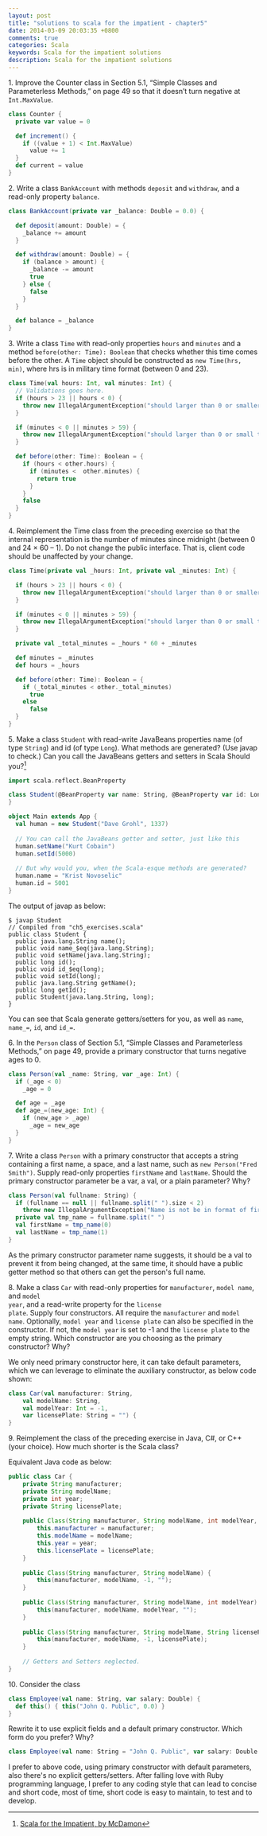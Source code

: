 ```yaml
---
layout: post
title: "solutions to scala for the impatient - chapter5"
date: 2014-03-09 20:03:35 +0800
comments: true
categories: Scala
keywords: Scala for the impatient solutions
description: Scala for the impatient solutions
---
```


1\. Improve the Counter class in Section 5.1, “Simple Classes and Parameterless Methods,” on page 49 so that it doesn’t turn negative at <code>Int.MaxValue</code>.

```scala
class Counter {
  private var value = 0

  def increment() {
    if ((value + 1) < Int.MaxValue)
      value += 1
  }
  def current = value
}
```
<!--more-->
2\. Write a class <code>BankAccount</code> with methods <code>deposit</code> and <code>withdraw</code>, and a read-only property <code>balance</code>.

```scala
class BankAccount(private var _balance: Double = 0.0) {

  def deposit(amount: Double) = {
    _balance += amount
  }

  def withdraw(amount: Double) = {
    if (balance > amount) {
      _balance -= amount
      true
    } else {
      false
    }
  }

  def balance = _balance
}
```

3\. Write a class <code>Time</code> with read-only properties <code>hours</code> and <code>minutes</code> and a method <code>before(other: Time): Boolean</code> that checks whether this time comes before the other. A <code>Time</code> object should be constructed as <code>new Time(hrs, min)</code>, where hrs is in military time format (between 0 and 23).
```scala
class Time(val hours: Int, val minutes: Int) {
  // Validations goes here.
  if (hours > 23 || hours < 0) {
    throw new IllegalArgumentException("should larger than 0 or smaller than 23")
  }

  if (minutes < 0 || minutes > 59) {
    throw new IllegalArgumentException("should larger than 0 or small than 59")
  }

  def before(other: Time): Boolean = {
    if (hours < other.hours) {
      if (minutes <  other.minutes) {
        return true
      }
    }
    false
  }
}
```

4\. Reimplement the Time class from the preceding exercise so that the internal representation is the number of minutes since midnight (between 0 and 24 × 60 – 1). Do not change the public interface. That is, client code should be unaffected by your change.

```scala
class Time(private val _hours: Int, private val _minutes: Int) {

  if (hours > 23 || hours < 0) {
    throw new IllegalArgumentException("should larger than 0 or smaller than 23")
  }

  if (minutes < 0 || minutes > 59) {
    throw new IllegalArgumentException("should larger than 0 or small than 59")
  }

  private val _total_minutes = _hours * 60 + _minutes

  def minutes = _minutes
  def hours = _hours

  def before(other: Time): Boolean = {
    if (_total_minutes < other._total_minutes)
      true
    else
      false
  }
}
```

5\. Make a class <code>Student</code> with read-write JavaBeans properties name (of type <code>String</code>) and id (of type <code>Long</code>). What methods are generated? (Use javap to check.) Can you call the JavaBeans getters and setters in Scala Should you?[^1]
```scala
import scala.reflect.BeanProperty

class Student(@BeanProperty var name: String, @BeanProperty var id: Long) {  
}

object Main extends App {
  val human = new Student("Dave Grohl", 1337)
  
  // You can call the JavaBeans getter and setter, just like this
  human.setName("Kurt Cobain")
  human.setId(5000)
  
  // But why would you, when the Scala-esque methods are generated?
  human.name = "Krist Novoselic"
  human.id = 5001
}
```

The output of javap as below:
```
$ javap Student
// Compiled from "ch5_exercises.scala"
public class Student {
  public java.lang.String name();
  public void name_$eq(java.lang.String);
  public void setName(java.lang.String);
  public long id();
  public void id_$eq(long);
  public void setId(long);
  public java.lang.String getName();
  public long getId();
  public Student(java.lang.String, long);
}
```
You can see that Scala generate getters/setters for you, as well as <code>name</code>, <code>name\_=</code>, <code>id</code>, and <code>id_=</code>.

6\. In the <code>Person</code> class of Section 5.1, “Simple Classes and Parameterless Methods,” on page 49, provide a primary constructor that turns negative ages to 0.
```scala
class Person(val _name: String, var _age: Int) {
  if (_age < 0)
    _age = 0

  def age = _age
  def age_=(new_age: Int) {
    if (new_age > _age)
      _age = new_age
  }
}
```

7\. Write a class <code>Person</code> with a primary constructor that accepts a string containing a first name, a space, and a last name, such as <code>new Person("Fred Smith")</code>. Supply read-only properties <code>firstName</code> and <code>lastName</code>. Should the primary constructor parameter be a var, a val, or a plain parameter? Why?
```scala
class Person(val fullname: String) {
  if (fullname == null || fullname.split(" ").size < 2)
    throw new IllegalArgumentException("Name is not be in format of first_name last_name")
  private val tmp_name = fullname.split(" ")
  val firstName = tmp_name(0)
  val lastName = tmp_name(1)
}
```
As the primary constructor parameter name suggests, it should be a val to prevent it from being changed, at the same time, it should have a public getter method so that others can get the person's full name.

8\. Make a class <code>Car</code> with read-only properties for <code>manufacturer</code>, <code>model name</code>, and <code>model year</code>, and a read-write property for the <code>license plate</code>. Supply four constructors. All require the <code>manufacturer</code> and <code>model name</code>. Optionally, <code>model year</code> and <code>license plate</code> can also be specified in the constructor. If not, the <code>model year</code> is set to -1 and the <code>license plate</code> to the empty string. Which constructor are you choosing as the primary constructor? Why?

We only need primary constructor here, it can take default parameters, which we can leverage to eliminate the auxiliary constructor, as below code shown:
```scala
class Car(val manufacturer: String, 
    val modelName: String, 
    val modelYear: Int = -1, 
    var licensePlate: String = "") {
}
```

9\. Reimplement the class of the preceding exercise in Java, C#, or C++ (your choice). How much shorter is the Scala class?

Equivalent Java code as below: 
```java
public class Car {
	private String manufacturer;
	private String modelName;
	private int year;
	private String licensePlate;
	
	public Class(String manufacturer, String modelName, int modelYear, String licensePlate) {
		this.manufacturer = manufacturer;
		this.modelName = modelName;
		this.year = year;
		this.licensePlate = licensePlate;
	}
	
	public Class(String manufacturer, String modelName) {
		this(manufacturer, modelName, -1, "");
	}
	
	public Class(String manufacturer, String modelName, int modelYear) {
		this(manufacturer, modelName, modelYear, "");
	}
	
	public Class(String manufacturer, String modelName, String licensePlate) {
		this(manufacturer, modelName, -1, licensePlate);
	}
	
	// Getters and Setters neglected.
}
```

10\. Consider the class
```scala
class Employee(val name: String, var salary: Double) {
  def this() { this("John Q. Public", 0.0) }
}
```
Rewrite it to use explicit fields and a default primary constructor. Which form do you prefer? Why?

```scala
class Employee(val name: String = "John Q. Public", var salary: Double = 0.0) {}
```
I prefer to above code, using primary constructor with default parameters, also there's no explicit getters/setters. After falling love with Ruby programming language, I prefer to any coding style that can lead to concise and short code, most of time, short code is easy to maintain, to test and to develop.

[^1]: [Scala for the Impatient, by McDamon](https://bitbucket.org/McDamon/scalaimpatient/src/4a11167459b2/ch05/answers.txt)
